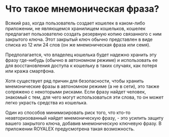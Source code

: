 # Что такое мнемоническая фраза?

Всякий раз, когда пользователь создает кошелек в каком-либо приложении, не являющемся хранилищем кошельков, кошелек предлагает пользователю создать резервную копию связанного с ним закрытого ключа. Этот закрытый ключ обычно представлен в виде списка из 12 или 24 слов (он же мнемоническая фраза или семя).

Предполагается, что владелец кошелька будет надежно хранить эту фразу где-нибудь (обычно в автономном режиме) и использовать ее для восстановления доступа к кошельку в таких случаях, как потеря или кража смартфона.

Хотя существует ряд причин для безопасности, чтобы хранить мнемонические фразы в автономном режиме (а не в сети), это также сопряжено с некоторыми рисками. Если фразу найдет человек, знакомый с тем, для чего могут использоваться эти слова, то он может легко украсть средства из кошелька.

Один из способов минимизировать риск того, что кто-то неавторизованный найдет мнемоническую фразу, - это усилить защиту вашего закрытого ключа, добавив мнемоническую ключевую фразу. В приложении ROYALEX предусмотрена такая возможность.